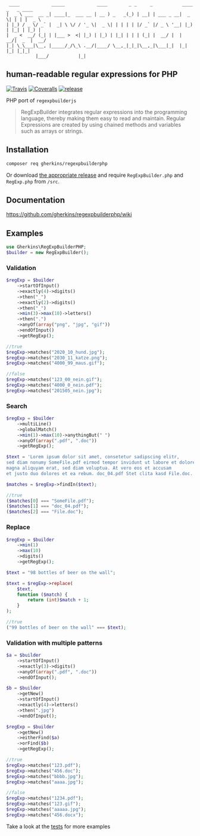 ```asciidoc
 ____            _____            ____        _ _     _           ____  _   _ ____  
|  _ \ ___  __ _| ____|_  ___ __ | __ ) _   _(_) | __| | ___ _ __|  _ \| | | |  _ \ 
| |_) / _ \/ _` |  _| \ \/ / '_ \|  _ \| | | | | |/ _` |/ _ \ '__| |_) | |_| | |_) |
|  _ <  __/ (_| | |___ >  <| |_) | |_) | |_| | | | (_| |  __/ |  |  __/|  _  |  __/ 
|_| \_\___|\__, |_____/_/\_\ .__/|____/ \__,_|_|_|\__,_|\___|_|  |_|   |_| |_|_|    
           |___/           |_|                                                      
```
## human-readable regular expressions for PHP
[![Travis](https://img.shields.io/travis/gherkins/regexpbuilderphp.svg?style=flat-square)](https://travis-ci.org/gherkins/regexpbuilderphp)
[![Coveralls](https://img.shields.io/coveralls/gherkins/regexpbuilderphp.svg?style=flat-square)](https://coveralls.io/r/gherkins/regexpbuilderphp?branch=master)
[![release](https://img.shields.io/github/release/gherkins/regexpbuilderphp.svg?style=flat-square)](https://github.com/gherkins/regexpbuilderphp/releases)

PHP port of `regexpbuilderjs`

> RegExpBuilder integrates regular expressions into the programming language, thereby making them easy to read and maintain. Regular Expressions are created by using chained methods and variables such as arrays or strings.

## Installation

```bash
composer req gherkins/regexpbuilderphp
```

Or download [the appropriate release](https://github.com/gherkins/regexpbuilderphp/releases/latest) and require `RegExpBuilder.php` and `RegExp.php` from `/src`.


## Documentation

https://github.com/gherkins/regexpbuilderphp/wiki


## Examples

```php
use Gherkins\RegExpBuilderPHP;
$builder = new RegExpBuilder();
```

### Validation

```php
$regExp = $builder
    ->startOfInput()
    ->exactly(4)->digits()
    ->then("_")
    ->exactly(2)->digits()
    ->then("_")
    ->min(3)->max(10)->letters()
    ->then(".")
    ->anyOf(array("png", "jpg", "gif"))
    ->endOfInput()
    ->getRegExp();

//true
$regExp->matches("2020_10_hund.jpg");
$regExp->matches("2030_11_katze.png");
$regExp->matches("4000_99_maus.gif");

//false
$regExp->matches("123_00_nein.gif");
$regExp->matches("4000_0_nein.pdf");
$regExp->matches("201505_nein.jpg");
```

### Search

```php
$regExp = $builder
    ->multiLine()
    ->globalMatch()
    ->min(1)->max(10)->anythingBut(" ")
    ->anyOf(array(".pdf", ".doc"))
    ->getRegExp();

$text = 'Lorem ipsum dolor sit amet, consetetur sadipscing elitr,
sed diam nonumy SomeFile.pdf eirmod tempor invidunt ut labore et dolore
magna aliquyam erat, sed diam voluptua. At vero eos et accusam
et justo duo dolores et ea rebum. doc_04.pdf Stet clita kasd File.doc.'

$matches = $regExp->findIn($text);

//true
($matches[0] === "SomeFile.pdf");
($matches[1] === "doc_04.pdf");
($matches[2] === "File.doc");
```

### Replace

```php
$regExp = $builder
    ->min(1)
    ->max(10)
    ->digits()
    ->getRegExp();

$text = "98 bottles of beer on the wall";

$text = $regExp->replace(
    $text,
    function ($match) {
        return (int)$match + 1;
    }
);

//true
("99 bottles of beer on the wall" === $text);
```

### Validation with multiple patterns

```php
$a = $builder
    ->startOfInput()
    ->exactly(3)->digits()
    ->anyOf(array(".pdf", ".doc"))
    ->endOfInput();

$b = $builder
    ->getNew()
    ->startOfInput()
    ->exactly(4)->letters()
    ->then(".jpg")
    ->endOfInput();

$regExp = $builder
    ->getNew()
    ->eitherFind($a)
    ->orFind($b)
    ->getRegExp();

//true
$regExp->matches("123.pdf");
$regExp->matches("456.doc");
$regExp->matches("bbbb.jpg");
$regExp->matches("aaaa.jpg");

//false
$regExp->matches("1234.pdf");
$regExp->matches("123.gif");
$regExp->matches("aaaaa.jpg");
$regExp->matches("456.docx");
```
        
Take a look at the [tests](tests/RegExpBuilderTest.php) for more examples
